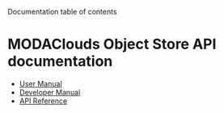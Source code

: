 Documentation table of contents

# MODAClouds Object Store API documentation

* [User Manual](user-manual.md)
* [Developer Manual](dev-manual.md)
* [API Reference](api.md)